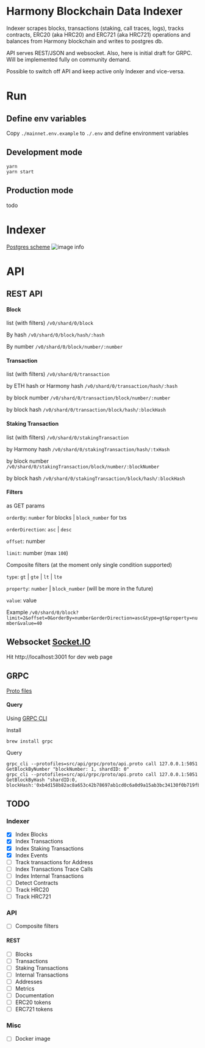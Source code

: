 # Harmony Blockchain Data Indexer

Indexer scrapes blocks, transactions (staking, call traces, logs), tracks contracts, ERC20 (aka HRC20) and ERC721 (aka HRC721) operations and balances
from Harmony blockchain and writes to postgres db.

API serves REST/JSON and websocket. Also, here is initial draft for GRPC. Will be implemented fully on community demand.

Possible to switch off API and keep active only Indexer and vice-versa.

# Run

## Define env variables

Copy `./mainnet.env.example` to `./.env` and define environment variables

## Development mode

```
yarn
yarn start
```

## Production mode

todo

# Indexer

[Postgres scheme](https://github.com/hypnagonia/harmony-explorer-v2/tree/dev/src/store/postgres/sql)
![image info](https://github.com/hypnagonia/harmony-explorer-v2/blob/dev/doc/scheme.png)

# API

## REST API

#### Block

list (with filters)
`/v0/shard/0/block`

By hash
`/v0/shard/0/block/hash/:hash`

By number
`/v0/shard/0/block/number/:number`

#### Transaction

list (with filters)
`/v0/shard/0/transaction`

by ETH hash or Harmony hash
`/v0/shard/0/transaction/hash/:hash`

by block number
`/v0/shard/0/transaction/block/number/:number`

by block hash
`/v0/shard/0/transaction/block/hash/:blockHash`

#### Staking Transaction

list (with filters)
`/v0/shard/0/stakingTransaction`

by Harmony hash
`/v0/shard/0/stakingTransaction/hash/:txHash`

by block number
`/v0/shard/0/stakingTransaction/block/number/:blockNumber`

by block hash
`/v0/shard/0/stakingTransaction/block/hash/:blockHash`

#### Filters

as GET params

`orderBy`: `number` for blocks | `block_number` for txs

`orderDirection`: `asc` | `desc`

`offset`: number

`limit`: number (max `100`)

Composite filters (at the moment only single condition supported)

`type`: `gt` | `gte` | `lt` | `lte`

`property`: `number` | `block_number` (will be more in the future)

`value`: value

Example
`/v0/shard/0/block?limit=2&offset=0&orderBy=number&orderDirection=asc&type=gt&property=number&value=40`

## Websocket [Socket.IO](https://socket.io/)

Hit http://localhost:3001 for dev web page

## GRPC

[Proto files](https://github.com/hypnagonia/harmony-explorer-v2/tree/dev/src/api/grpc/proto)

#### Query

Using [GRPC CLI](https://github.com/grpc/grpc/blob/master/doc/command_line_tool.md)

Install

```
brew install grpc
```

Query

```
grpc_cli --protofiles=src/api/grpc/proto/api.proto call 127.0.0.1:5051 GetBlockByNumber "blockNumber: 1, shardID: 0"
grpc_cli --protofiles=src/api/grpc/proto/api.proto call 127.0.0.1:5051 GetBlockByHash "shardID:0, blockHash:'0xb4d158b82ac8a653c42b78697ab1cd0c6a0d9a15ab3bc34130f0b719fb174d2a'"
```

## TODO

### Indexer

- [x] Index Blocks
- [x] Index Transactions
- [x] Index Staking Transactions
- [x] Index Events
- [ ] Track transactions for Address
- [ ] Index Transactions Trace Calls
- [ ] Index Internal Transactions
- [ ] Detect Contracts
- [ ] Track HRC20
- [ ] Track HRC721

### API

- [ ] Composite filters

#### REST

- [ ] Blocks
- [ ] Transactions
- [ ] Staking Transactions
- [ ] Internal Transactions
- [ ] Addresses
- [ ] Metrics
- [ ] Documentation
- [ ] ERC20 tokens
- [ ] ERC721 tokens

### Misc

- [ ] Docker image
